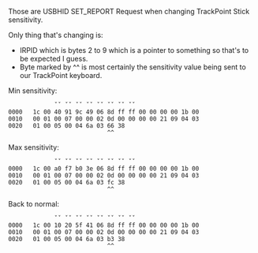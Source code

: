 Those are USBHID SET_REPORT Request when changing TrackPoint Stick sensitivity.

Only thing that's changing is:
- IRPID which is bytes 2 to 9 which is a pointer to something so that's to be expected I guess.
- Byte marked by ^^ is most certainly the sensitivity value being sent to our TrackPoint keyboard.

Min sensitivity:
```          
             ˇˇ ˇˇ ˇˇ ˇˇ ˇˇ ˇˇ ˇˇ ˇˇ
0000   1c 00 40 91 9c 49 06 8d ff ff 00 00 00 00 1b 00
0010   00 01 00 07 00 00 02 0d 00 00 00 00 21 09 04 03
0020   01 00 05 00 04 6a 03 66 38
                            ^^ 
```

Max sensitivity:
```          
             ˇˇ ˇˇ ˇˇ ˇˇ ˇˇ ˇˇ ˇˇ ˇˇ
0000   1c 00 a0 f7 b0 3e 06 8d ff ff 00 00 00 00 1b 00
0010   00 01 00 07 00 00 02 0d 00 00 00 00 21 09 04 03
0020   01 00 05 00 04 6a 03 fc 38
                            ^^ 
```

Back to normal:
```          
             ˇˇ ˇˇ ˇˇ ˇˇ ˇˇ ˇˇ ˇˇ ˇˇ
0000   1c 00 10 20 5f 41 06 8d ff ff 00 00 00 00 1b 00
0010   00 01 00 07 00 00 02 0d 00 00 00 00 21 09 04 03
0020   01 00 05 00 04 6a 03 b3 38
                            ^^ 
```                            
